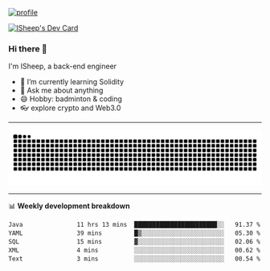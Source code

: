 [![profile](https://user-images.githubusercontent.com/54968314/208005045-e4b42f3b-833d-4242-bfcc-e764865553a2.svg)](https://www.calligrapher.ai/)

<a href="https://app.daily.dev/linziyang1106"><img src="https://api.daily.dev/devcards/v2/i4Spwx5Skx5FpTqWcwoit.png?r=kgx&type=wide" width="652" alt="ISheep's Dev Card"/></a>

### Hi there 🐏

I'm ISheep, a back-end engineer

- 🔭 I’m currently learning Solidity
- 💬 Ask me about anything
- 😄 Hobby: badminton & coding
- 👓 explore crypto and Web3.0

-------

![](https://raw.githubusercontent.com/ISheepp/ISheepp/output/github-contribution-grid-snake.svg)

-------

📊 **Weekly development breakdown**
<!--START_SECTION:waka-->

```txt
Java               11 hrs 13 mins  ███████████████████████░░   91.37 %
YAML               39 mins         █▒░░░░░░░░░░░░░░░░░░░░░░░   05.30 %
SQL                15 mins         ▓░░░░░░░░░░░░░░░░░░░░░░░░   02.06 %
XML                4 mins          ░░░░░░░░░░░░░░░░░░░░░░░░░   00.62 %
Text               3 mins          ░░░░░░░░░░░░░░░░░░░░░░░░░   00.54 %
```

<!--END_SECTION:waka-->
